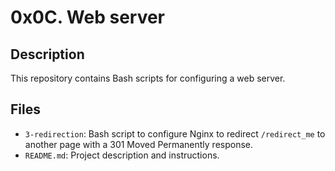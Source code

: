 # 0x0C. Web server

## Description
This repository contains Bash scripts for configuring a web server.

## Files
- `3-redirection`: Bash script to configure Nginx to redirect `/redirect_me` to another page with a 301 Moved Permanently response.
- `README.md`: Project description and instructions.
